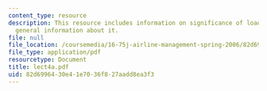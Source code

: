 ```yaml
---
content_type: resource
description: This resource includes information on significance of load factor, and
  general information about it.
file: null
file_location: /coursemedia/16-75j-airline-management-spring-2006/82d6996430e41e7036f827aadd8ea3f3_lect4a.pdf
file_type: application/pdf
resourcetype: Document
title: lect4a.pdf
uid: 82d69964-30e4-1e70-36f8-27aadd8ea3f3
---
```

